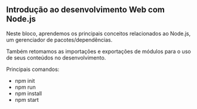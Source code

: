 ## Introdução ao desenvolvimento Web com Node.js

Neste bloco, aprendemos os principais conceitos relacionados ao Node.js, um gerenciador de pacotes/dependências.

Também retomamos as importações e exportações de módulos para o uso de seus conteúdos no desenvolvimento.

Principais comandos:
- npm init
- npm run
- npm install
- npm start 

